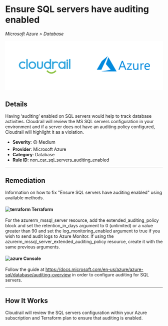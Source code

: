# Ensure SQL servers have auditing enabled

*Microsoft Azure > Database*

![Cloudrail and Microsoft Azure logos](../images/cloudrail_azure.png)

## Details
Having ‘auditing’ enabled on SQL servers would help to track database activities. Cloudrail will review the MS SQL servers configuration in your environment and if a server does not have an auditing policy configured, Cloudrail will highlight it as a violation.

- **Severity**: 🟡 Medium
- **Provider**: Microsoft Azure
- **Category**: Database
- **Rule ID**: non_car_sql_servers_auditing_enabled

---

## Remediation
Information on how to fix "Ensure SQL servers have auditing enabled" using available methods.


####  <img src="../_media/emojis/terraform.png" alt="terraform" width="20"/>  Terraform
For the azurerm_mssql_server resource, add the extended_auditing_policy block and set the retention_in_days argument to 0 (unlimited) or a value greater than 90 and set the log_monitoring_enabled argument to true if you wish to send audit logs to Azure Monitor. If using the azurerm_mssql_server_extended_auditing_policy resource, create it with the same previous arguments.










####  <img src="../_media/emojis/azure.png" alt="azure" width="20"/> Console
Follow the guide at <https://docs.microsoft.com/en-us/azure/azure-sql/database/auditing-overview> in order to configure auditing for SQL servers.




---

## How It Works
Cloudrail will review the SQL servers configuration within your Azure subscription and Terraform plan to ensure that auditing is enabled.